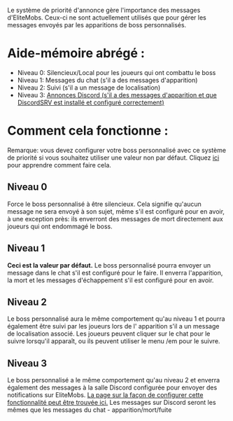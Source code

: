 Le système de priorité d'annonce gère l'importance des messages d'EliteMobs. Ceux-ci ne sont actuellement utilisés que
pour gérer les messages envoyés par les apparitions de boss personnalisés.

# Aide-mémoire abrégé :

* Niveau 0: Silencieux/Local pour les joueurs qui ont combattu le boss
* Niveau 1: Messages du chat (s'il a des messages d'apparition)
* Niveau 2: Suivi (s'il a un message de localisation)
* Niveau
  3: [Annonces Discord (s'il a des messages d'apparition et que DiscordSRV est installé et configuré correctement)]($language$/elitemobs/discordsrv.md)

# Comment cela fonctionne :

Remarque: vous devez configurer votre boss personnalisé avec ce système de priorité si vous souhaitez utiliser une
valeur non par défaut. Cliquez [ici]($language$/elitemobs/creating_bosses.md&section=announcementpriority) pour
apprendre comment faire cela.

## Niveau 0

Force le boss personnalisé à être silencieux. Cela signifie qu'aucun message ne sera envoyé à son sujet, même s'il est
configuré pour en avoir, à une exception près: ils enverront des messages de mort directement aux joueurs qui ont
endommagé le boss.

## Niveau 1

**Ceci est la valeur par défaut.** Le boss personnalisé pourra envoyer un message dans le chat s'il est configuré pour
le faire. Il enverra l'apparition, la mort et les
messages d'échappement s'il est configuré pour en avoir.

## Niveau 2

Le boss personnalisé aura le même comportement qu'au niveau 1 et pourra également être suivi par les joueurs lors de l'
apparition s'il a un message de localisation associé. Les joueurs peuvent cliquer sur le chat pour le suivre lorsqu'il
apparaît, ou ils peuvent utiliser le menu /em pour le suivre.

## Niveau 3

Le boss personnalisé a le même comportement qu'au niveau 2 et enverra également des messages à la salle Discord
configurée pour envoyer des notifications sur
EliteMobs. [La page sur la façon de configurer cette fonctionnalité peut être trouvée ici.]($language$/elitemobs/discordsrv.md)
Les messages sur Discord seront les mêmes que les messages du chat - apparition/mort/fuite
